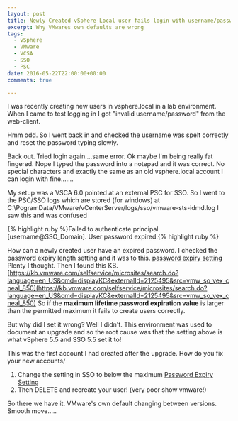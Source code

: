 ```yaml
---
layout: post
title: Newly Created vSphere-Local user fails login with username/password error
excerpt: Why VMwares own defaults are wrong
tags: 
  - vSphere
  - VMware
  - VCSA
  - SSO
  - PSC
date: 2016-05-22T22:00:00+00:00
comments: true

---
```


I was recently creating new users in vsphere.local in a lab environment.  When I came to test logging in I got "invalid username/password" from the web-client.

Hmm odd.  So I went back in and checked the username was spelt correctly and reset the password typing slowly.

Back out.  Tried login again....same error.  Ok maybe I'm being really fat fingered.  Nope I typed the password into a notepad and it was correct.  No special characters and exactly the same as an old vsphere.local account I can login with fine.......

My setup was a VSCA 6.0 pointed at an external PSC for SSO.  So I went to the PSC/SSO logs which are stored (for windows) at C:\PogramData/VMware/vCenterServer/logs/sso/vmware-sts-idmd.log
I saw this and was confused 

{% highlight ruby %}Failed to authenticate principal [username@SSO_Domain]. User password expired.{% highlight ruby %}

How can a newly created user have an expired password.  I checked the password expiry length setting and it was to this.
[password expiry setting](/public/pawd1.PNG "Password Expiry Setting")
Plenty I thought.  Then I found this KB.
[https://kb.vmware.com/selfservice/microsites/search.do?language=en_US&cmd=displayKC&externalId=2125495&src=vmw_so_vex_cneal_850](https://kb.vmware.com/selfservice/microsites/search.do?language=en_US&cmd=displayKC&externalId=2125495&src=vmw_so_vex_cneal_850)
So if the **maximum lifetime password expiration value** is larger than the permitted maximum it fails to create users correctly.

But why did I set it wrong?
Well I didn't.  This environment was used to document an upgrade and so the root cause was that the setting above is what vSphere 5.5 and SSO 5.5 set it to!

This was the first account I had created after the upgrade.  How do you fix your new accounts/
1. Change the setting in SSO to below the maximum [Password Expiry Setting](/public/pawd2.PNG "Password Expiry Setting")
2. Then DELETE and recreate your user! (very poor show vmware!)

So there we have it.  VMware's own default changing between versions. Smooth move.....
